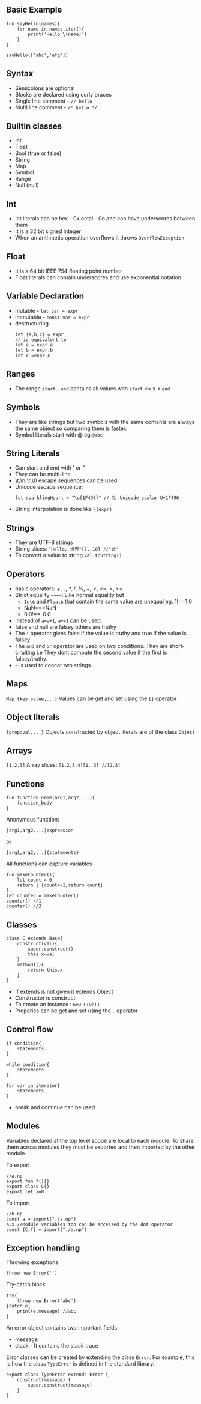 ## Basic Example
```
fun sayHello(names){
    for name in names.iter(){
        print('Hello \(name)')
    }
}

sayHello(['abc','efg'])
```

## Syntax
* Semicolons are optional
* Blocks are declared using curly braces
* Single line comment - `// hello`
* Multi line comment - `/* hello */`

## Builtin classes
* Int 
* Float 
* Bool (true or false)
* String
* Map
* Symbol
* Range
* Null (null)

## Int
* Int literals can be hex - 0x,octal - 0o and can have underscores between them
* It is a 32 bit signed integer
* When an arithmetic operation overflows it throws ```OverflowException```

## Float
* It is a 64 bit IEEE 754 floating point number
* Float literals can contain underscores and use exponential notation

## Variable Declaration
* mutable - ```let var = expr```
* immutable - ```const var = expr```
* destructuring -  
    ```
    let {a,b,c} = expr
    // is equivalent to
    let a = expr.a
    let b = expr.b
    let c =expr.c
    ``` 

## Ranges
* The range `start..end` contains all values with `start` <= x < `end`

## Symbols
* They are like strings but two symbols with the same contents are always the same object
so comparing them is faster.
* Symbol literals start with @ eg:`@abc`

## String Literals
* Can start and end with ' or "
* They can be multi-line
* \t,\n,\r,\0 escape sequences can be used
* Unicode escape sequence:
    ```
    let sparklingHeart = "\u{1F496}" // 💖, Unicode scalar U+1F496
    ```
* String interpolation is done like ```\(expr)```


## Strings
* They are UTF-8 strings
* String slices: `"Hello, 世界"[7..10] //"世"`
* To convert a value to string ```val.toString()```

## Operators
* basic operators: +, -, *, /, %, ~, <, <=, >, >=
* Strict equality ```====```: Like normal equality but
    * `Int`s and `Float`s that contain the same value are unequal eg. 1!==1.0
    * NaN===NaN
    * 0.0!==-0.0
* Instead of `a=a+1`, `a+=1` can be used.
* false and null are falsey others are truthy
* The `!` operator gives false if the value is truthy and true if the value is falsey
* The `and` and `or` operator are used on two conditions. They are short-ciruiting i.e They dont compute the second value if the first is falsey/truthy.
* `~` is used to concat two strings

## Maps
```Map {key:value,...}```
Values can be get and set using the `[]` operator

## Object literals
```{prop:val,...}```
Objects constructed by object literals are of the class `Object`


## Arrays
```[1,2,3]```
Array slices: ```[1,2,3,4][1..3] //[2,3]```

## Functions
```
fun function_name(arg1,arg2,...){
    function_body
}
```
Anonymous function:
```
|arg1,arg2,...|expression
```
or
```
|arg1,arg2,...|{statements}
```
All functions can capture variables
```
fun makeCounter(){
    let count = 0
    return ||{count+=1;return count}
}
let counter = makeCounter()
counter() //1
counter() //2
```

## Classes
```
class C extends Base{
    construct(val){
        super.construct()
        this.x=val
    }
    method1(){
        return this.x
    }
}
```
* If extends is not given it extends Object
* Constructor is construct
* To create an instance : ```new C(val)```
* Properies can be get and set using the `.` operator

## Control flow
```
if condition{
    statements
}

while condition{
    statements
}

for var in iterator{
    statements
}
```
* break and continue can be used

## Modules
Variables declared at the top  level scope are local to each module. To share them across
modules they must be exported and then imported by the other module.

To export 
```
//a.np
export fun f(){}
export class C{}
export let x=0
```
To import
```
//b.np
const a = import("./a.np")
a.x //Module variables too can be accessed by the dot operator
const {C,f} = import("./a.np")
```


## Exception handling

Throwing exceptions
```
throw new Error('')
```

Try-catch block
```
try{
    throw new Error('abc')
}catch e{
    print(e.message) //abc
}
```

An error object contains two important fields:
* message
* stack - It contains the stack trace

Error classes can be created by extending the class `Error`. For example, this is how the
class `TypeError` is defined in the standard library.

```
export class TypeError extends Error {
    construct(message) {
        super.construct(message)
    }
}
```
 
